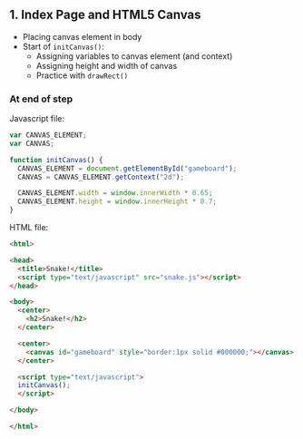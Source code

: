 ## 1. Index Page and HTML5 Canvas

* Placing canvas element in body
* Start of `initCanvas()`:
    * Assigning variables to canvas element (and context)
    * Assigning height and width of canvas
    * Practice with `drawRect()`

### At end of step

Javascript file:
```javascript
var CANVAS_ELEMENT;
var CANVAS;

function initCanvas() {
  CANVAS_ELEMENT = document.getElementById("gameboard");
  CANVAS = CANVAS_ELEMENT.getContext("2d");

  CANVAS_ELEMENT.width = window.innerWidth * 0.65;
  CANVAS_ELEMENT.height = window.innerHeight * 0.7;
}
```

HTML file:
```html
<html>

<head>
  <title>Snake!</title>
  <script type="text/javascript" src="snake.js"></script>
</head>

<body>
  <center>
    <h2>Snake!</h2>
  </center>

  <center>
    <canvas id="gameboard" style="border:1px solid #000000;"></canvas>
  </center>

  <script type="text/javascript">
  initCanvas();
  </script>

</body>

</html>
```